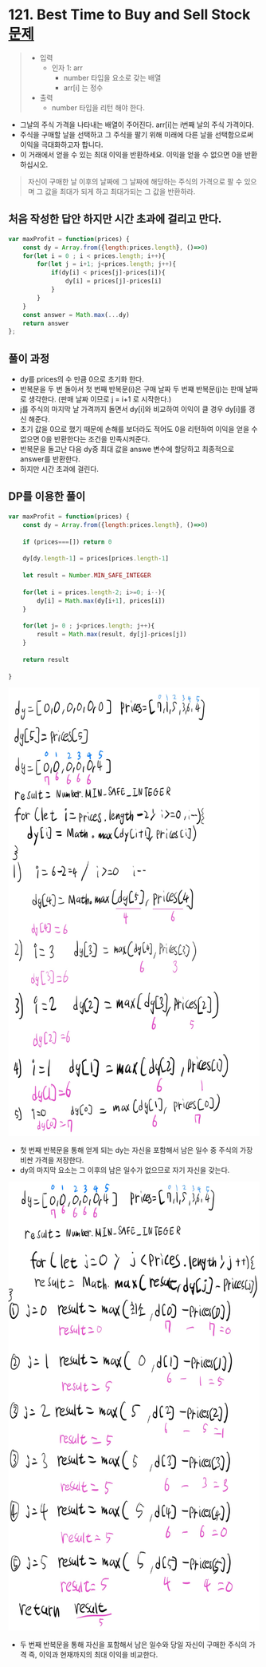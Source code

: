 # 121. Best Time to Buy and Sell Stock[문제](https://leetcode.com/problems/best-time-to-buy-and-sell-stock/)
> * 입력
>   * 인자 1: arr
>       * number 타입을 요소로 갖는 배열
>       * arr[i] 는 정수
> * 출력
>   * number 타입을 리턴 해야 한다.

* 그날의 주식 가격을 나타내는 배열이 주어진다. arr[i]는 i번째 날의 주식 가격이다.
* 주식을 구매할 날을 선택하고 그 주식을 팔기 위해 미래에 다른 날을 선택함으로써 이익을 극대화하고자 합니다.
* 이 거래에서 얻을 수 있는 최대 이익을 반환하세요. 이익을 얻을 수 없으면 0을 반환하십시오.

> 자신이 구매한 날 이후의 날짜에 그 날짜에 해당하는 주식의 가격으로 팔 수 있으며 그 값을 최대가 되게 하고 최대가되는 그 값을 반환하라.

## 처음 작성한 답안 하지만 시간 초과에 걸리고 만다.
```js
var maxProfit = function(prices) {
    const dy = Array.from({length:prices.length}, ()=>0)
    for(let i = 0 ; i < prices.length; i++){
        for(let j = i+1; j<prices.length; j++){
            if(dy[i] < prices[j]-prices[i]){
                dy[i] = prices[j]-prices[i]
            }
        }
    }
    const answer = Math.max(...dy)
    return answer
};
```
## 풀이 과정 
* dy를 prices의 수 만큼 0으로 초기화 한다.
* 반복문을 두 번 돌아서 첫 번째 반복문(i)은 구매 날짜 두 번쨰 반복문(j)는 판매 날짜로 생각한다. (판매 날짜 이므로 j = i+1 로 시작한다.)
* j를 주식의 마지막 날 가격까지 돌면서 dy[i]와 비교하여 이익이 클 경우 dy[i]를 갱신 해준다. 
* 초기 값을 0으로 했기 때문에 손해를 보더라도 적어도 0을 리턴하여 이익을 얻을 수 없으면 0을 반환한다는 조건을 만족시켜준다.
* 반복문을 돌고난 다음 dy중 최대 값을 answe 변수에 할당하고 최종적으로 answer를 반환한다.
* 하지만 시간 초과에 걸린다.

## DP를 이용한 풀이

```js
var maxProfit = function(prices) {
    const dy = Array.from({length:prices.length}, ()=>0)

    if (prices===[]) return 0

    dy[dy.length-1] = prices[prices.length-1]

    let result = Number.MIN_SAFE_INTEGER

    for(let i = prices.length-2; i>=0; i--){
        dy[i] = Math.max(dy[i+1], prices[i])
    }

    for(let j= 0 ; j<prices.length; j++){
        result = Math.max(result, dy[j]-prices[j])
    }

    return result
    
}
```
<img src="https://github.com/anotheranotherhoon/TIL/blob/master/Algorithm/img/bestTime1.jpg"  width="600" height="900"/>

* 첫 번째 반복문을 통해 얻게 되는 dy는 자신을 포함해서 남은 일수 중 주식의 가장 비싼 가격을 저장한다. 
* dy의 마지막 요소는 그 이후의 남은 일수가 없으므로 자기 자신을 갖는다.

<img src="https://github.com/anotheranotherhoon/TIL/blob/master/Algorithm/img/bestTime2.jpg"  width="600" height="900"/>

* 두 번째 반복문을 통해 자신을 포함해서 남은 일수와 당일 자신이 구매한 주식의 가격 즉, 이익과 현재까지의 최대 이익을 비교한다.


